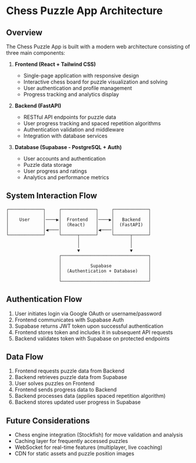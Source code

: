 # Chess Puzzle App Architecture

## Overview

The Chess Puzzle App is built with a modern web architecture consisting of three main components:

1. **Frontend (React + Tailwind CSS)**
   - Single-page application with responsive design
   - Interactive chess board for puzzle visualization and solving
   - User authentication and profile management
   - Progress tracking and analytics display

2. **Backend (FastAPI)**
   - RESTful API endpoints for puzzle data
   - User progress tracking and spaced repetition algorithms
   - Authentication validation and middleware
   - Integration with database services

3. **Database (Supabase - PostgreSQL + Auth)**
   - User accounts and authentication
   - Puzzle data storage
   - User progress and ratings
   - Analytics and performance metrics

## System Interaction Flow

```
┌─────────────┐     ┌─────────────┐     ┌─────────────┐
│             │     │             │     │             │
│    User     │────▶│  Frontend   │────▶│   Backend   │
│             │     │  (React)    │     │  (FastAPI)  │
│             │◀────│             │◀────│             │
└─────────────┘     └──────┬──────┘     └──────┬──────┘
                           │                   │
                           │                   │
                           ▼                   ▼
                    ┌─────────────────────────────────┐
                    │                                 │
                    │           Supabase              │
                    │  (Authentication + Database)    │
                    │                                 │
                    └─────────────────────────────────┘
```

## Authentication Flow

1. User initiates login via Google OAuth or username/password
2. Frontend communicates with Supabase Auth
3. Supabase returns JWT token upon successful authentication
4. Frontend stores token and includes it in subsequent API requests
5. Backend validates token with Supabase on protected endpoints

## Data Flow

1. Frontend requests puzzle data from Backend
2. Backend retrieves puzzle data from Supabase
3. User solves puzzles on Frontend
4. Frontend sends progress data to Backend
5. Backend processes data (applies spaced repetition algorithm)
6. Backend stores updated user progress in Supabase

## Future Considerations

- Chess engine integration (Stockfish) for move validation and analysis
- Caching layer for frequently accessed puzzles
- WebSocket for real-time features (multiplayer, live coaching)
- CDN for static assets and puzzle position images 